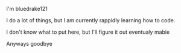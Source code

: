 I'm bluedrake121

I do a lot of things, but I am currently rappidly learning how to code.

I don't know what to put here, but I'll figure it out eventualy mabie

Anyways goodbye
